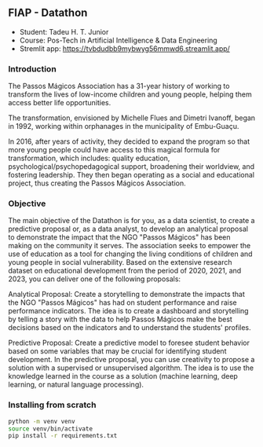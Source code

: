 ## FIAP - Datathon

- Student: Tadeu H. T. Junior
- Course: Pos-Tech in Artificial Intelligence & Data Engineering
- Stremlit app: https://tvbdudbb9mybwyg56mmwd6.streamlit.app/

### Introduction

The Passos Mágicos Association has a 31-year history of working to transform the lives of low-income children and young people, helping them access better life opportunities.

The transformation, envisioned by Michelle Flues and Dimetri Ivanoff, began in 1992, working within orphanages in the municipality of Embu-Guaçu.

In 2016, after years of activity, they decided to expand the program so that more young people could have access to this magical formula for transformation, which includes: quality education, psychological/psychopedagogical support, broadening their worldview, and fostering leadership. They then began operating as a social and educational project, thus creating the Passos Mágicos Association.

### Objective

The main objective of the Datathon is for you, as a data scientist, to create a predictive proposal or, as a data analyst, to develop an analytical proposal to demonstrate the impact that the NGO "Passos Mágicos" has been making on the community it serves. The association seeks to empower the use of education as a tool for changing the living conditions of children and young people in social vulnerability. Based on the extensive research dataset on educational development from the period of 2020, 2021, and 2023, you can deliver one of the following proposals:

Analytical Proposal: Create a storytelling to demonstrate the impacts that the NGO "Passos Mágicos" has had on student performance and raise performance indicators. The idea is to create a dashboard and storytelling by telling a story with the data to help Passos Mágicos make the best decisions based on the indicators and to understand the students' profiles.

Predictive Proposal: Create a predictive model to foresee student behavior based on some variables that may be crucial for identifying student development. In the predictive proposal, you can use creativity to propose a solution with a supervised or unsupervised algorithm. The idea is to use the knowledge learned in the course as a solution (machine learning, deep learning, or natural language processing).

### Installing from scratch

```bash
python -m venv venv
source venv/bin/activate
pip install -r requirements.txt
```
